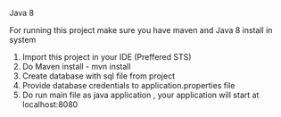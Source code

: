 Java 8 

For running this project make sure you have maven and Java 8 install in system

1. Import this project in your IDE (Preffered STS)
2. Do Maven install - mvn install 
3. Create database with sql file from project   
4. Provide database credentials to application.properties file  
5. Do run main file as java application , your application will start at localhost:8080

